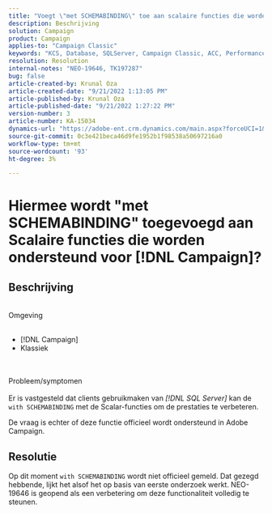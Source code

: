 ```yaml
---
title: "Voegt \"met SCHEMABINDING\" toe aan scalaire functies die worden ondersteund voor [!DNL Campaign]?"
description: Beschrijving
solution: Campaign
product: Campaign
applies-to: "Campaign Classic"
keywords: "KCS, Database, SQLServer, Campaign Classic, ACC, Performance"
resolution: Resolution
internal-notes: "NEO-19646, TK197287"
bug: false
article-created-by: Krunal Oza
article-created-date: "9/21/2022 1:13:05 PM"
article-published-by: Krunal Oza
article-published-date: "9/21/2022 1:27:22 PM"
version-number: 3
article-number: KA-15034
dynamics-url: "https://adobe-ent.crm.dynamics.com/main.aspx?forceUCI=1&pagetype=entityrecord&etn=knowledgearticle&id=65c3361d-af39-ed11-9db0-0022480867bd"
source-git-commit: 0c3e421beca46d9fe1952b1f98538a50697216a0
workflow-type: tm+mt
source-wordcount: '93'
ht-degree: 3%

---
```


# Hiermee wordt &quot;met SCHEMABINDING&quot; toegevoegd aan Scalaire functies die worden ondersteund voor [!DNL Campaign]?

## Beschrijving

<br>Omgeving<br><br>
- [!DNL Campaign]
- Klassiek



<br><br>Probleem/symptomen<br><br>
Er is vastgesteld dat clients gebruikmaken van *[!DNL SQL Server]* kan de `with SCHEMABINDING` met de Scalar-functies om de prestaties te verbeteren.

De vraag is echter of deze functie officieel wordt ondersteund in Adobe Campaign.


## Resolutie


Op dit moment `with SCHEMABINDING` wordt niet officieel gemeld. Dat gezegd hebbende, lijkt het alsof het op basis van eerste onderzoek werkt. NEO-19646 is geopend als een verbetering om deze functionaliteit volledig te steunen.
